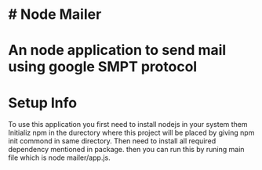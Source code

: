 # # Node Mailer
# An node application to send mail using google SMPT protocol

# Setup Info
To use this application you first need to install nodejs in your system them Initializ npm in the durectory where this project will be placed by giving npm init commond in same directory.
Then need to install all required dependency mentioned in package. then you can run this by runing main file which is node mailer/app.js.
